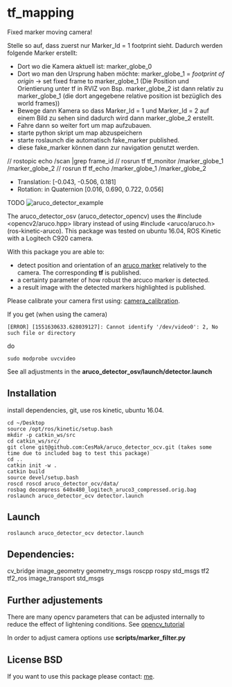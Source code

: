 # tf_mapping

Fixed marker moving camera!

Stelle so auf, dass zuerst nur Marker_Id = 1 footprint sieht. Dadurch werden folgende Marker erstellt:
* Dort wo die Kamera aktuell ist: marker_globe_0
* Dort wo man den Ursprung haben möchte: marker_globe_1 = *footprint of origin* -> set fixed frame to marker_globe_1 (Die Position und Orientierung unter tf in RVIZ von Bsp. marker_globe_2 ist dann relativ zu marker_globe_1 (die dort angegebene relative position ist bezüglich des world frames))
* Bewege dann Kamera so dass Marker_Id = 1 und Marker_Id = 2 auf einem Bild zu sehen sind dadurch wird dann marker_globe_2 erstellt.
* Fahre dann so weiter fort um map aufzubauen.
* starte python skript um map abzuspeichern
* starte roslaunch die automatisch fake_marker published.
* diese fake_marker können dann zur navigation genutzt werden.
 

// rostopic echo /scan |grep frame_id
// rosrun tf tf_monitor /marker_globe_1 /marker_globe_2
// rosrun tf tf_echo /marker_globe_1 /marker_globe_2
- Translation: [-0.043, -0.506, 0.181]
- Rotation: in Quaternion [0.016, 0.690, 0.722, 0.056]



TODO 
![aruco_detector_example](https://github.com/CesMak/aruco_detector_ocv/blob/master/data/rviz_example.png)

The aruco_detector_osv (aruco_detector_opencv) uses the #include <opencv2/aruco.hpp> library instead of using #include <aruco/aruco.h> (ros-kinetic-aruco). This package was tested on ubuntu 16.04, ROS Kinetic with a Logitech C920 camera. 

With this package you are able to:

* detect position and orientation of an [aruco marker](http://chev.me/arucogen/) relatively to the camera. The corresponding **tf** is published.
* a certainty parameter of how robust the arcuco marker is detected. 
* a result image with the detected markers highlighted is published.

Please calibrate your camera first using: [camera_calibration](http://wiki.ros.org/camera_calibration).

If you get (when using the camera)

``` 
[ERROR] [1551630633.628039127]: Cannot identify '/dev/video0': 2, No such file or directory
```

do 

``` 
sudo modprobe uvcvideo
``` 

See all adjustments in the **aruco_detector_osv/launch/detector.launch** 

## Installation
install dependencies, git, use ros kinetic, ubuntu 16.04.

``` 
cd ~/Desktop
source /opt/ros/kinetic/setup.bash
mkdir -p catkin_ws/src
cd catkin_ws/src/
git clone git@github.com:CesMak/aruco_detector_ocv.git (takes some time due to included bag to test this package)
cd ..
catkin init -w .
catkin build
source devel/setup.bash
roscd roscd aruco_detector_ocv/data/
rosbag decompress 640x480_logitech_aruco3_compressed.orig.bag 
roslaunch aruco_detector_ocv detector.launch 
```


## Launch

``` 
roslaunch aruco_detector_ocv detector.launch 
``` 


## Dependencies:
cv_bridge image_geometry geometry_msgs roscpp rospy std_msgs tf2 tf2_ros image_transport std_msgs

## Further adjustements

There are many opencv parameters that can be adjusted internally to reduce the effect of lightening conditions.
See [opencv_tutorial](https://docs.opencv.org/3.1.0/d5/dae/tutorial_aruco_detection.html)

In order to adjust camera options use **scripts/marker_filter.py**

## License BSD
If you want to use this package please contact: [me](https://simact.de/about_me).

